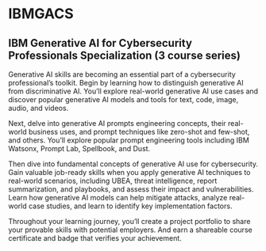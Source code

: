 # IBMGACS
## IBM Generative AI for Cybersecurity Professionals Specialization (3 course series)

Generative AI skills are becoming an essential part of a cybersecurity professional’s toolkit. Begin by learning how to distinguish generative AI from discriminative AI. You’ll explore real-world generative AI use cases and discover popular generative AI models and tools for text, code, image, audio, and videos.

Next, delve into generative AI prompts engineering concepts, their real-world business uses, and prompt techniques like zero-shot and few-shot, and others. You’ll explore popular prompt engineering tools including IBM Watsonx, Prompt Lab, Spellbook, and Dust.

Then dive into fundamental concepts of generative AI use for cybersecurity. Gain valuable job-ready skills when you apply generative AI techniques to real-world scenarios, including UBEA, threat intelligence, report summarization, and playbooks, and assess their impact and vulnerabilities. Learn how generative AI models can help mitigate attacks, analyze real-world case studies, and learn to identify key implementation factors.

Throughout your learning journey, you’ll create a project portfolio to share your provable skills with potential employers. And earn a shareable course certificate and badge that verifies your achievement. 
